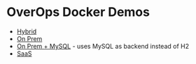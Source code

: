 # OverOps Docker Demos

* [Hybrid](hybrid)
* [On Prem](onprem)
* [On Prem + MySQL](onprem-mysql) - uses MySQL as backend instead of H2
* [SaaS](saas)